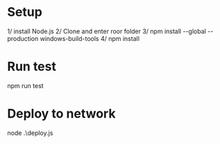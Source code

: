 # Setup
1/ install Node.js
2/ Clone and enter roor folder
3/ npm install --global --production windows-build-tools
4/ npm install

# Run test
npm run test

# Deploy to network
node .\deploy.js
